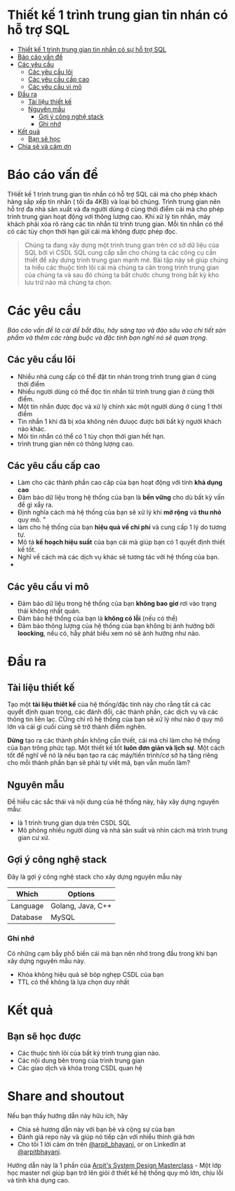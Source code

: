 Thiết kế 1 trình trung gian tin nhán có hỗ trợ SQL 
===

<!--ts-->
* [Thiết kế 1 trình trung gian tin nhắn có sự hỗ trợ SQL](#design-a-sql-backed-message-broker)
* [Báo cáo vấn đề ](#problem-statement)
* [Các yêu cầu ](#requirements)
   * [Các yêu cầu lõi ](#core-requirements)
   * [Các yêu cầu cấp cao ](#high-level-requirements)
   * [Các yêu cầu vi mô ](#micro-requirements)
* [Đầu ra ](#output)
   * [Tài liệu thiết kế ](#design-document)
   * [Nguyên mẫu ](#prototype)
      * [Gợi ý công nghệ stack](#recommended-tech-stack)
      * [Ghi nhớ](#keep-in-mind)
* [Kết quả ](#outcome)
   * [Bạn sẽ học](#youll-learn)
* [Chia sẻ và cảm ơn ](#share-and-shoutout)
<!--te-->

# Báo cáo vấn đề 

THiết kế 1 trình trung gian tin nhắn có hỗ trợ SQL cái mà cho phép khách hàng sắp xếp tin nhắn ( tối đa 4KB) và loại bỏ chúng. Trình trung gian nên hỗ trợ đa nhà sản xuất và đa người dùng ở cùng thời điểm cái mà cho phép trình trung gian hoạt động vơi thông lượng cao. Khi xử lý tin nhắn, máy khách phải xóa rõ ràng các tin nhắn từ trình trung gian. Mỗi tin nhắn có thể có các tùy chọn thời hạn gửi cái mà không được phép đọc.

> Chúng ta đang xây dựng một trình trung gian trên cơ sở dữ liệu của SQL bởi vì CSDL SQL cung cấp sẵn cho chúng ta các công cụ cần thiết để xây dựng trình trung gian mạnh mẽ. Bài tập này sẽ giúp chúng ta hiểu các thuộc tính lõi cái mà chúng ta cân trong trình trung gian của chúng ta và sau đó chúng ta bắt chước chung trong bất kỳ kho lưu trữ nào mà chúng ta chọn.

# Các yêu cầu 

<!--rs-->
*Báo cáo vấn đề là cái để bắt đâu, hãy sáng tạo và đào sâu vào chi tiết sản phẩm và thêm các ràng buộc và đặc tính bạn nghĩ nó sẽ quan trọng.*
<!--re-->

## Các yêu cầu lõi 

- Nhiều nhà cung cấp có thể đặt tin nhán trong trình trung gian ở cùng thời điểm 
- Nhiều người dùng có thể đọc tin nhắn từ trình trung gian ở cùng thời điểm. 
- Một tin nhắn được đọc và xử lý chính xác một người dùng ở cùng 1 thời điểm 
- Tin nhắn 1 khi đã bị xóa không nên đưuọc được bởi bất kỳ người khách nào khác. 
- Môi tin nhắn có thể có 1 tùy chọn thời gian hết hạn. 
- trình trung gian nên có thông lượng cao.

 

##  Các yêu cầu cấp cao 
<!--hs-->
- Làm cho các thành phần cao câp của bạn hoạt động với tính **khả dụng cao**
- Đảm bảo dữ liệu trong hệ thống của bạn là **bền vững** cho dù bất kỳ vấn đề gì xẩy ra. 
- Định nghĩa cách mà hệ thống của bạn sẽ xử lý khi **mở rộng** và **thu nhỏ** quy mô. "
- làm cho hệ thống của bạn **hiệu quả về chi phí** và cung cấp 1 lý do tương tự. 
- Mô tả **kế hoạch hiệu suất** của bạn cái mà giúp bạn có 1 quyết định thiết kế tốt. 
- Nghĩ về cách mà các dịch vụ khác sẽ tương tác với hệ thống của bạn.
- 
<!--he-->

##  Các yêu cầu vi mô 
<!--ms-->
- Đảm bảo dữ liệu trong hệ thống của bạn **không bao giơ** rơi vào trạng thái không nhất quán. 
- Đảm bảo hệ thống của bạn là **không có lỗi** (nếu có thể)
- Đảm bảo thông lượng của hệ thống của bạn không bị ảnh hưởng bởi **loocking**, nếu có, hẫy phát biểu xem nó sẽ ảnh hưởng như nào. 
<!--me-->

# Đầu ra 

## Tài liệu thiết kế 
<!--ds-->

Tạo một **tài liệu thiêt kế** của hệ thống/đặc tính này cho rằng tất cả các quyết định quan trọng, các đánh đổi, các thành phần, các dịch vụ  và các thông tin liên lạc. CŨng chỉ rõ hệ thống của bạn sẽ xử lý như nào ở quy mô lớn và cái gì cuối cùng sẽ trở thành điểm nghẽn.


**Dừng** tạo ra các thành phần không cần thiết, cái mà chỉ làm cho hệ thống của bạn trông phức tạp. Một thiết kế tốt **luôn đơn giản và lịch sự**. Một cách tốt để nghĩ về nó là nếu bạn tạo ra các máy/tiến trình/cơ sở hạ tầng riêng cho mỗi thành phần bạn sẽ phải tự viết mã, bạn vẫn muốn làm? 
<!--de-->

## Nguyên mẫu 

Để hiểu các sắc thái và nội dung của hệ thống này, hãy xây dựng nguyên mẫu: 

- là 1 trình trung gian dựa trên CSDL SQL 
- Mô phỏng nhiều người dùng và nhà sản suất và nhìn cách mà trình trung gian cư xử. 


## Gợi ý công nghệ stack 

Đây là gợi ý công nghệ stack cho xây dựng nguyên mẫu này 

|Which|Options|
|-----|-----|
|Language|Golang, Java, C++|
|Database|MySQL|

###  Ghi nhớ 

Có những cạm bẫy phổ biến cái mà bạn nên nhớ trong đầu trong khi bạn xây dựng nguyên mẫu này. 

- Khóa không hiệu quả sẽ bóp nghẹp CSDL của bạn 
- TTL có thể không là lựa chọn duy nhất 



# Kết quả 

##  Bạn sẽ học được 

- Các thuộc tính lõi của bất kỳ trình trung gian nào. 
- Các nội dung bên trong của trình trung gian 
- Các giao dịch và khóa trong CSDL quan hệ 


<!--fs-->
#  Share and shoutout


Nếu bạn thấy hướng dẫn này hữu ích, hãy 

- Chia sẻ hương dẫn này với bạn bè và cộng sự của bạn 
- Đánh giá repo này và giúp nó tiếp cận với nhiều thính giả hơn 
- Cho tôi 1 lời cảm ơn trên [@arpit_bhayani](https://twitter.com/@arpit_bhayani), or on LinkedIn at [@arpitbhayani](https://www.linkedin.com/in/arpitbhayani/).

Hướng dẫn này là 1 phần của  [Arpit's System Design Masterclass](https://arpitbhayani.me/masterclass) - Một lớp học master nơi giúp bạn trở lên giỏi ở thiết kế hệ thống quy mô lớn, chịu lỗi và tính khả dụng cao. 
<!--fe-->